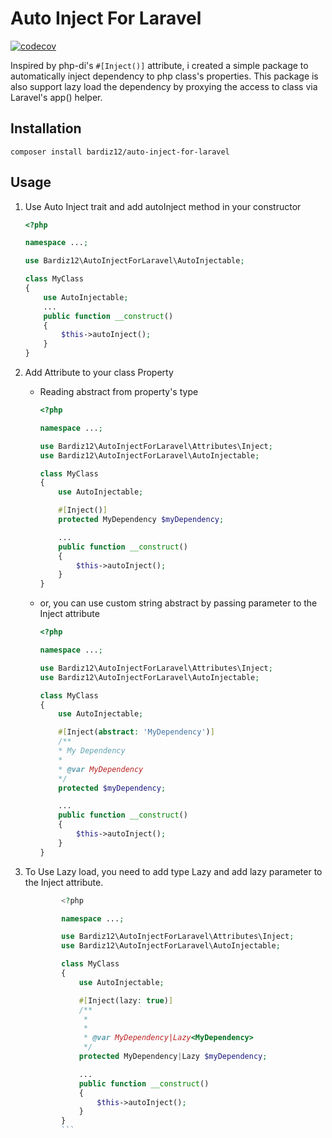 # Auto Inject For Laravel
[![codecov](https://codecov.io/github/bardiz12/auto-inject-for-laravel/graph/badge.svg?token=ZXRV9QDREA)](https://codecov.io/github/bardiz12/auto-inject-for-laravel)

Inspired by php-di's `#[Inject()]` attribute, i created a simple package to automatically inject dependency to php class's properties. This package is also support lazy load the dependency by proxying the access to class via Laravel's app() helper.

## Installation
`composer install bardiz12/auto-inject-for-laravel`

## Usage

1. Use Auto Inject trait and add autoInject method in your constructor
    ```php
    <?php

    namespace ...;

    use Bardiz12\AutoInjectForLaravel\AutoInjectable;

    class MyClass
    {
        use AutoInjectable;
        ...
        public function __construct()
        {
            $this->autoInject();
        }
    }
    ```

2. Add Attribute to your class Property
   - Reading abstract from property's type
        ```php
        <?php

        namespace ...;

        use Bardiz12\AutoInjectForLaravel\Attributes\Inject;
        use Bardiz12\AutoInjectForLaravel\AutoInjectable;

        class MyClass
        {
            use AutoInjectable;

            #[Inject()]
            protected MyDependency $myDependency;

            ...
            public function __construct()
            {
                $this->autoInject();
            }
        }
        ```
    - or, you can use custom string abstract by passing parameter to the Inject attribute
        ```php
        <?php

        namespace ...;

        use Bardiz12\AutoInjectForLaravel\Attributes\Inject;
        use Bardiz12\AutoInjectForLaravel\AutoInjectable;

        class MyClass
        {
            use AutoInjectable;

            #[Inject(abstract: 'MyDependency')]
            /**
            * My Dependency
            *
            * @var MyDependency
            */
            protected $myDependency;

            ...
            public function __construct()
            {
                $this->autoInject();
            }
        }
        ```
3. To Use Lazy load, you need to add type Lazy and add lazy parameter to the Inject attribute.
    ```php
            <?php

            namespace ...;

            use Bardiz12\AutoInjectForLaravel\Attributes\Inject;
            use Bardiz12\AutoInjectForLaravel\AutoInjectable;

            class MyClass
            {
                use AutoInjectable;

                #[Inject(lazy: true)]
                /**
                 * 
                 *
                 * @var MyDependency|Lazy<MyDependency>
                 */
                protected MyDependency|Lazy $myDependency;

                ...
                public function __construct()
                {
                    $this->autoInject();
                }
            }
            ```


